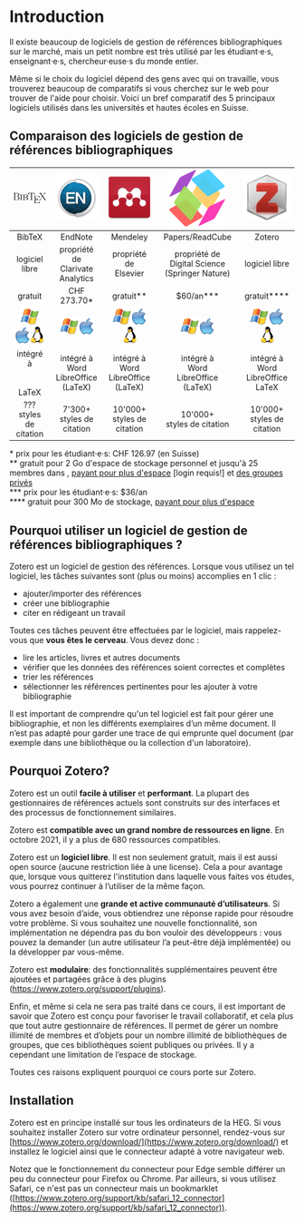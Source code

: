 # Introduction

Il existe beaucoup de logiciels de gestion de références bibliographiques sur le marché, mais un petit nombre est très utilisé par les étudiant·e·s, enseignant·e·s, chercheur·euse·s du monde entier.

Même si le choix du logiciel dépend des gens avec qui on travaille, vous trouverez beaucoup de comparatifs si vous cherchez sur le web pour trouver de l'aide pour choisir. Voici un bref comparatif des 5 principaux logiciels utilisés dans les universités et hautes écoles en Suisse.

## Comparaison des logiciels de gestion de références bibliographiques

| ![logo BibTeX](img/refman_bibtex.png)                           | ![logo EndNote](img/refman_endnote.jpg)        | ![logo Mendeley](img/refman_mendeley.png)                       | ![logo ReadCube](img/refman_readcube.png)          | ![logo Zotero](img/refman_zotero.png)                           |
|:---------------------------------------------------------------:|:----------------------------------------------:|:---------------------------------------------------------------:|:--------------------------------------------------:|:---------------------------------------------------------------:|
| BibTeX                                                          | EndNote                                        | Mendeley                                                        | Papers/ReadCube                                    | Zotero                                                          |
| logiciel libre                                                  | propriété de<br/>Clarivate Analytics           | propriété de<br/>Elsevier                                       | propriété de<br/>Digital Science (Springer Nature) | logiciel libre                                                  |
| gratuit                                                         | CHF 273.70\*                                   | gratuit\**                                                      | \$60/an\***                                        | gratuit\****                                                    |
| ![](img/os_windows.png)![](img/os_mac.png)![](img/os_linux.png) | ![](img/os_windows.png)![](img/os_mac.png)     | ![](img/os_windows.png)![](img/os_mac.png)![](img/os_linux.png) | ![](img/os_windows.png)![](img/os_mac.png)         | ![](img/os_windows.png)![](img/os_mac.png)![](img/os_linux.png) |
| intégré à<br/><br/><br/>LaTeX                                   | intégré à<br/>Word<br/>LibreOffice<br/>(LaTeX) | intégré à<br/>Word<br/>LibreOffice<br/>(LaTeX)                  | intégré à<br/>Word<br/>LibreOffice<br/>(LaTeX)     | intégré à<br/>Word<br/>LibreOffice<br/>LaTeX                    |
| ???<br/>styles de citation                                      | 7'300+<br/>styles de citation                  | 10'000+<br/>styles de citation                                  | 10'000+<br/>styles de citation                     | 10'000+<br/>styles de citation                                  |

\* prix pour les étudiant·e·s: CHF 126.97 (en Suisse)   
\** gratuit pour 2 Go d'espace de stockage personnel et jusqu'à 25 membres dans , [payant pour plus d'espace](https://www.mendeley.com/settings/upgrade/) [login requis!] et [des groupes privés](https://service.elsevier.com/app/answers/detail/a_id/18224/supporthub/mendeley/kw/groups/p/16075/)   
\*** prix pour les étudiant·e·s: \$36/an   
\**** gratuit pour 300 Mo de stockage, [payant pour plus d'espace](https://www.zotero.org/storage?id=storage)   

## Pourquoi utiliser un logiciel de gestion de références bibliographiques ?

Zotero est un logiciel de gestion des références. Lorsque vous utilisez un tel logiciel, les tâches suivantes sont (plus ou moins) accomplies en 1 clic :

* ajouter/importer des références
* créer une bibliographie
* citer en rédigeant un travail

Toutes ces tâches peuvent être effectuées par le logiciel, mais rappelez-vous que **vous êtes le cerveau**. Vous devez donc :   

* lire les articles, livres et autres documents
* vérifier que les données des références soient correctes et complètes
* trier les références
* sélectionner les références pertinentes pour les ajouter à votre bibliographie

Il est important de comprendre qu'un tel logiciel est fait pour gérer une bibliographie, et non les différents exemplaires d’un même document. Il n’est pas adapté pour garder une trace de qui emprunte quel document (par exemple dans une bibliothèque ou la collection d'un laboratoire).

## Pourquoi Zotero?

Zotero est un outil **facile à utiliser** et **performant**. La plupart des gestionnaires de références actuels sont construits sur des interfaces et des processus de fonctionnement similaires.   

Zotero est **compatible avec un grand nombre de ressources en ligne**. En octobre 2021, il y a plus de 680 ressources compatibles.   

Zotero est un **logiciel libre**. Il est non seulement gratuit, mais il est aussi open source (aucune restriction liée à une license). Cela a pour avantage que, lorsque vous quitterez l'institution dans laquelle vous faites vos études, vous pourrez continuer à l’utiliser de la même façon.   

Zotero a également une **grande et active communauté d’utilisateurs**. Si vous avez besoin d’aide, vous obtiendrez une réponse rapide pour résoudre votre problème.  Si vous souhaitez une nouvelle fonctionnalité, son implémentation ne dépendra pas du bon vouloir des développeurs : vous pouvez la demander (un autre utilisateur l’a peut-être déjà implémentée) ou la développer par vous-même.

Zotero est **modulaire**: des fonctionnalités supplémentaires peuvent être ajoutées et partagées grâce à des plugins (https://www.zotero.org/support/plugins).

Enfin, et même si cela ne sera pas traité dans ce cours, il est important de savoir que Zotero est conçu pour favoriser le travail collaboratif, et cela plus que tout autre gestionnaire de références. Il permet de gérer un nombre illimité de membres et d’objets pour un nombre illimité de bibliothèques de groupes, que ces bibliothèques soient publiques ou privées. Il y a cependant une limitation de l’espace de stockage.

Toutes ces raisons expliquent pourquoi ce cours porte sur Zotero.

## Installation

Zotero est en principe installé sur tous les ordinateurs de la HEG. Si vous souhaitez installer Zotero sur votre ordinateur personnel, rendez-vous sur [https://www.zotero.org/download/](https://www.zotero.org/download/) et installez le logiciel ainsi que le connecteur adapté à votre navigateur web.

Notez que le fonctionnement du connecteur pour Edge semble différer un peu du connecteur pour Firefox ou Chrome. Par ailleurs, si vous utilisez Safari, ce n'est pas un connecteur mais un bookmarklet ([https://www.zotero.org/support/kb/safari_12_connector](https://www.zotero.org/support/kb/safari_12_connector)).
